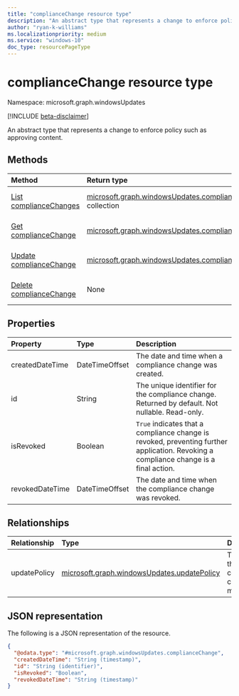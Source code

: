 ```yaml
---
title: "complianceChange resource type"
description: "An abstract type that represents a change to enforce policy such as approving content."
author: "ryan-k-williams"
ms.localizationpriority: medium
ms.service: "windows-10"
doc_type: resourcePageType
---
```


# complianceChange resource type

Namespace: microsoft.graph.windowsUpdates

[!INCLUDE [beta-disclaimer](../../includes/beta-disclaimer.md)]

An abstract type that represents a change to enforce policy such as approving content.

## Methods
|Method|Return type|Description|
|:---|:---|:---|
|[List complianceChanges](../api/windowsupdates-updatepolicy-list-compliancechanges.md)|[microsoft.graph.windowsUpdates.complianceChange](../resources/windowsupdates-compliancechange.md) collection|Get a list of the [microsoft.graph.windowsUpdates.complianceChange](../resources/windowsupdates-compliancechange.md) objects and their properties.|
|[Get complianceChange](../api/windowsupdates-compliancechange-get.md)|[microsoft.graph.windowsUpdates.complianceChange](../resources/windowsupdates-compliancechange.md)|Read the properties and relationships of a [microsoft.graph.windowsUpdates.complianceChange](../resources/windowsupdates-compliancechange.md) object.|
|[Update complianceChange](../api/windowsupdates-compliancechange-update.md)|[microsoft.graph.windowsUpdates.complianceChange](../resources/windowsupdates-compliancechange.md)|Update the properties of a [microsoft.graph.windowsUpdates.complianceChange](../resources/windowsupdates-compliancechange.md) object.|
|[Delete complianceChange](../api/windowsupdates-compliancechange-delete.md)|None|Delete a [microsoft.graph.windowsUpdates.complianceChange](../resources/windowsupdates-compliancechange.md) object.|

## Properties
| Property        | Type           | Description                                                                                                                           |
|:----------------|:---------------|:--------------------------------------------------------------------------------------------------------------------------------------|
| createdDateTime | DateTimeOffset | The date and time when a compliance change was created.                                                                               |
| id              | String         | The unique identifier for the compliance change. Returned by default. Not nullable. Read-only.                                        |
| isRevoked       | Boolean        | `True` indicates that a compliance change is revoked, preventing further application. Revoking a compliance change is a final action. |
| revokedDateTime | DateTimeOffset | The date and time when the compliance change was revoked.                                                                             |

## Relationships
| Relationship | Type                                                                                       | Description                                       |
|:-------------|:-------------------------------------------------------------------------------------------|:--------------------------------------------------|
| updatePolicy | [microsoft.graph.windowsUpdates.updatePolicy](../resources/windowsupdates-updatepolicy.md) | The policy this compliance change is a member of. |

## JSON representation
The following is a JSON representation of the resource.
<!-- {
  "blockType": "resource",
  "keyProperty": "id",
  "@odata.type": "microsoft.graph.windowsUpdates.complianceChange",
  "openType": false
}
-->
``` json
{
  "@odata.type": "#microsoft.graph.windowsUpdates.complianceChange",
  "createdDateTime": "String (timestamp)",
  "id": "String (identifier)",
  "isRevoked": "Boolean",
  "revokedDateTime": "String (timestamp)"
}
```
